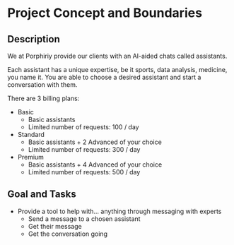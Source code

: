 # Project Concept and Boundaries

## Description

We at Porphiriy provide our clients with an AI-aided chats called assistants.

Each assistant has a unique expertise, be it sports, data analysis, medicine, you name it.
You are able to choose a desired assistant and start a conversation with them. 

There are 3 billing plans:
* Basic
  * Basic assistants
  * Limited number of requests: 100 / day
* Standard
  * Basic assistants + 2 Advanced of your choice
  * Limited number of requests: 300 / day
* Premium
  * Basic assistants + 4 Advanced of your choice
  * Limited number of requests: 500 / day

## Goal and Tasks

* Provide a tool to help with... anything through messaging with experts
  * Send a message to a chosen assistant
  * Get their message
  * Get the conversation going